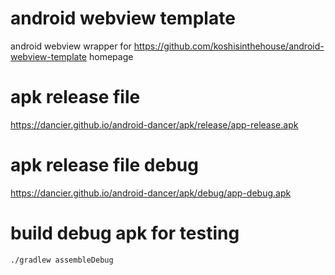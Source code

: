 # android webview template

android webview wrapper for https://github.com/koshisinthehouse/android-webview-template homepage

# apk release file

https://dancier.github.io/android-dancer/apk/release/app-release.apk

# apk release file debug

https://dancier.github.io/android-dancer/apk/debug/app-debug.apk

# build debug apk for testing
    ./gradlew assembleDebug

